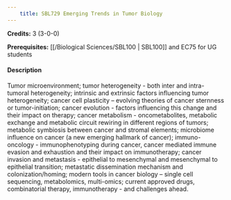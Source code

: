 ```yaml
---
    title: SBL729 Emerging Trends in Tumor Biology
---
```

**Credits:** 3 (3-0-0)



**Prerequisites:** [[/Biological Sciences/SBL100 | SBL100]] and EC75 for UG students

#### Description 
Tumor microenvironment; tumor heterogeneity - both inter and intra- tumoral heterogeneity; intrinsic and extrinsic factors influencing tumor heterogeneity; cancer cell plasticity – evolving theories of cancer sternness or tumor-initiation; cancer evolution - factors influencing this change and their impact on therapy; cancer metabolism - oncometabolites, metabolic exchange and metabolic circuit rewiring in different regions of tumors; metabolic symbiosis between cancer and stromal elements; microbiome influence on cancer (a new emerging hallmark of cancer); immuno-oncology - immunophenotyping during cancer, cancer mediated immune evasion and exhaustion and their impact on immunotherapy; cancer invasion and metastasis - epithelial to mesenchymal and mesenchymal to epithelial transition; metastatic dissemination mechanism and colonization/homing; modern tools in cancer biology – single cell sequencing, metabolomics, multi-omics; current approved drugs, combinatorial therapy, immunotherapy - and challenges ahead.
